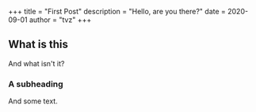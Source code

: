 +++
title = "First Post"
description = "Hello, are you there?"
date = 2020-09-01
author = "tvz"
+++

## What is this

And what isn't it?

### A subheading

And some text.
